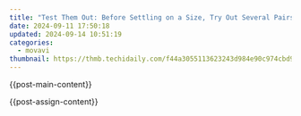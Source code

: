 ```yaml
---
title: "Test Them Out: Before Settling on a Size, Try Out Several Pairs of Cufflinks with Different Shirts to See What Works Best for You. Comfort, Ease of Use, and Appearance Should All Be Taken Into Account when Making Your Final Decision. Remember that the Right Pair of Cufflinks Can Elevate Any Outfit While Also Reflecting Your Personal Taste and Style Preferences."
date: 2024-09-11 17:50:18
updated: 2024-09-14 10:51:19
categories:
  - movavi
thumbnail: https://thmb.techidaily.com/f44a3055113623243d984e90c974cbd9f7a4751106e76ccc80ae32530955e3a8.jpg
---
```


{{post-main-content}}

<ins class="adsbygoogle"
     style="display:block"
     data-ad-format="autorelaxed"
     data-ad-client="ca-pub-7571918770474297"
     data-ad-slot="1223367746"></ins>

{{post-assign-content}}

<ins class="adsbygoogle"
     style="display:block"
     data-ad-client="ca-pub-7571918770474297"
     data-ad-slot="8358498916"
     data-ad-format="auto"
     data-full-width-responsive="true"></ins>
